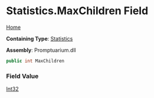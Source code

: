 # Statistics\.MaxChildren Field

[Home](../../../README.md)

**Containing Type**: [Statistics](../README.md)

**Assembly**: Promptuarium\.dll

```csharp
public int MaxChildren
```

### Field Value

[Int32](https://docs.microsoft.com/en-us/dotnet/api/system.int32)

